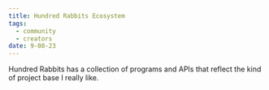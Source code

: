 ```yaml
---
title: Hundred Rabbits Ecosystem
tags:
  - community
  - creators
date: 9-08-23
---
```

Hundred Rabbits has a collection of programs and APIs that reflect the kind of project base I really like.